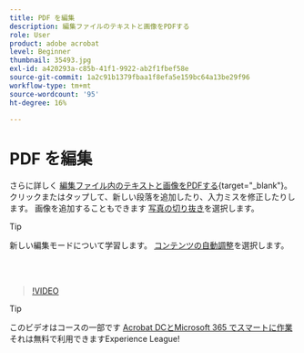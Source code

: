 ```yaml
---
title: PDF を編集
description: 編集ファイルのテキストと画像をPDFする
role: User
product: adobe acrobat
level: Beginner
thumbnail: 35493.jpg
exl-id: a420293a-c85b-41f1-9922-ab2f1fbef58e
source-git-commit: 1a2c91b1379fbaa1f8efa5e159bc64a13be29f96
workflow-type: tm+mt
source-wordcount: '95'
ht-degree: 16%

---
```


# PDF を編集

さらに詳しく [編集ファイル内のテキストと画像をPDFする](https://www.adobe.com/acrobat/online/pdf-editor.html){target=&quot;_blank&quot;}。 クリックまたはタップして、新しい段落を追加したり、入力ミスを修正したりします。 画像を追加することもできます [写真の切り抜き](https://www.adobe.com/acrobat/online/crop-pdf.html)を選択します。

>[!TIP]
>
>新しい編集モードについて学習します。 [コンテンツの自動調整](auto-adjust-layout.md)を選択します。

<br> 

>[!VIDEO](https://video.tv.adobe.com/v/35493?hidetitle=true)

>[!TIP]
>
>このビデオはコースの一部です [Acrobat DCとMicrosoft 365 でスマートに作業](https://experienceleague.adobe.com/?recommended=Acrobat-U-1-2021.microsoft365) それは無料で利用できますExperience League!
